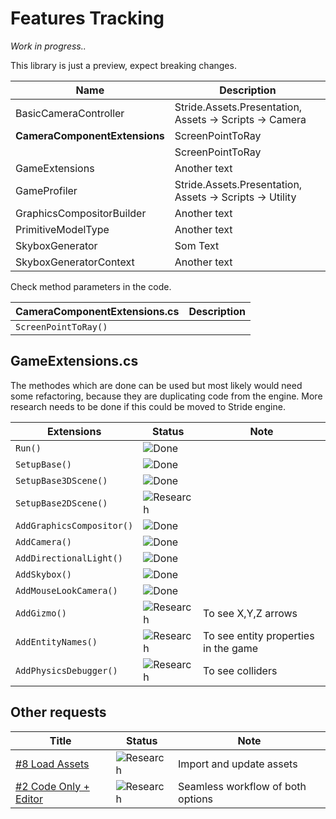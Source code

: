 # Features Tracking

*Work in progress..*

This library is just a preview, expect breaking changes.

| Name                   | Description
| --------------------   | ----------------- |
| BasicCameraController | Stride.Assets.Presentation, Assets -> Scripts -> Camera|
| **CameraComponentExtensions** | ScreenPointToRay | |
|  | ScreenPointToRay | |
| GameExtensions | Another text |
| GameProfiler | Stride.Assets.Presentation, Assets -> Scripts -> Utility |
| GraphicsCompositorBuilder | Another text |
| PrimitiveModelType | Another text |
| SkyboxGenerator        | Som Text |
| SkyboxGeneratorContext | Another text |

Check method parameters in the code.

| **CameraComponentExtensions.cs**                   | Description
| --------------------   | ----------------- |
| ```ScreenPointToRay()``` | |

## GameExtensions.cs

The methodes which are done can be used but most likely would need some refactoring, because they are duplicating code from the engine. More research needs to be done if this could be moved to Stride engine.

| Extensions | Status | Note
| --- |---| --- |
| ```Run()``` |![Done](https://img.shields.io/badge/status-done-green?style=for-the-badge)| |
| ```SetupBase()```|![Done](https://img.shields.io/badge/status-done-green?style=for-the-badge)| |
| ```SetupBase3DScene()``` |![Done](https://img.shields.io/badge/status-done-green?style=for-the-badge)| |
| ```SetupBase2DScene()``` |![Research](https://img.shields.io/badge/status-research-blue?style=for-the-badge)| |
| ```AddGraphicsCompositor()```|![Done](https://img.shields.io/badge/status-done-green?style=for-the-badge) | |
| ```AddCamera()```|![Done](https://img.shields.io/badge/status-done-green?style=for-the-badge) | |
| ```AddDirectionalLight()```|![Done](https://img.shields.io/badge/status-done-green?style=for-the-badge) | |
| ```AddSkybox()```|![Done](https://img.shields.io/badge/status-done-green?style=for-the-badge) | |
| ```AddMouseLookCamera()```|![Done](https://img.shields.io/badge/status-done-green?style=for-the-badge) | |
| ```AddGizmo()``` |![Research](https://img.shields.io/badge/status-research-blue?style=for-the-badge)|To see X,Y,Z arrows|
| ```AddEntityNames()``` |![Research](https://img.shields.io/badge/status-research-blue?style=for-the-badge)|To see entity properties in the game|
| ```AddPhysicsDebugger()``` |![Research](https://img.shields.io/badge/status-research-blue?style=for-the-badge)|To see colliders|

## Other requests
| Title | Status | Note
| --- |---| --- |
| [#8 Load Assets](https://github.com/VaclavElias/stride-code-only/issues/8) |![Research](https://img.shields.io/badge/status-research-blue?style=for-the-badge)|Import and update assets|
| [#2 Code Only + Editor](https://github.com/VaclavElias/stride-code-only/issues/2) |![Research](https://img.shields.io/badge/status-research-blue?style=for-the-badge)|Seamless workflow of both options|



